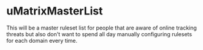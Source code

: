 # uMatrixMasterList

This will be a master ruleset list for people that are aware of online tracking threats but also don't want to spend all day manually configuring rulesets for each domain every time.  

